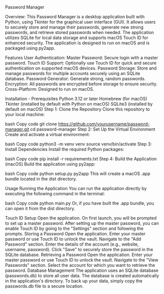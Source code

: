 Password Manager

Overview:
This Password Manager is a desktop application built with Python, using Tkinter for the graphical user interface (GUI). It allows users to securely store and manage their passwords, generate new strong passwords, and retrieve stored passwords when needed. The application utilizes SQLite for local data storage and supports macOS Touch ID for enhanced security. The application is designed to run on macOS and is packaged using py2app.

Features
User Authentication:
Master Password: Secure login with a master password.
Touch ID Support: Optionally use Touch ID for quick and secure authentication on supported macOS devices.
Password Storage: Store and manage passwords for multiple accounts securely using an SQLite database.
Password Generator: Generate strong, random passwords.
Encryption: All passwords are encrypted before storage to ensure security.
Cross-Platform: Designed to run on macOS.

Installation - Prerequisites
Python 3.12 or later
Homebrew (for macOS)
Tkinter (installed by default with Python on macOS)
SQLite3 (installed by default on macOS)
Step 1: Clone the Repository Clone this repository to your local machine:

bash
Copy code
git clone https://github.com/yourusername/password-manager.git
cd password-manager
Step 2: Set Up the Virtual Environment
Create and activate a virtual environment:

bash
Copy code
python3 -m venv venv
source venv/bin/activate
Step 3: Install Dependencies
Install the required Python packages:

bash
Copy code
pip install -r requirements.txt
Step 4: Build the Application (macOS)
Build the application using py2app:

bash
Copy code
python setup.py py2app
This will create a macOS .app bundle located in the dist directory.

Usage
Running the Application
You can run the application directly by executing the following command in the terminal:

bash
Copy code
python main.py
Or, if you have built the .app bundle, you can open it from the dist directory.

Touch ID Setup
Open the application.
On first launch, you will be prompted to set up a master password.
After setting up the master password, you can enable Touch ID by going to the "Settings" section and following the prompts.
Storing a Password
Open the application.
Enter your master password or use Touch ID to unlock the vault.
Navigate to the "Add Password" section.
Enter the details of the account (e.g., website, username, password).
Click "Save" to securely store the password in the SQLite database.
Retrieving a Password
Open the application.
Enter your master password or use Touch ID to unlock the vault.
Navigate to the "View Passwords" section.
Select the account for which you want to retrieve the password.
Database Management
The application uses an SQLite database (passwords.db) to store all user data. The database is created automatically in the application's directory.
To back up your data, simply copy the passwords.db file to a secure location.
